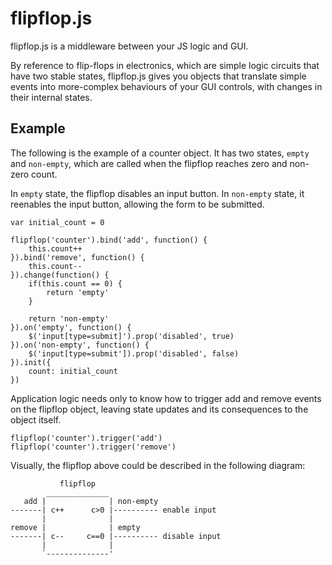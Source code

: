 # flipflop.js

flipflop.js is a middleware between your JS logic and GUI.

By reference to flip-flops in electronics, which are simple logic
circuits that have two stable states, flipflop.js gives you objects that
translate simple events into more-complex behaviours of your GUI
controls, with changes in their internal states.

## Example

The following is the example of a counter object. It has two states,
`empty` and `non-empty`, which are called when the flipflop reaches zero
and non-zero count.

In `empty` state, the flipflop disables an input button. In `non-empty`
state, it reenables the input button, allowing the form to be submitted.

    var initial_count = 0

    flipflop('counter').bind('add', function() {
        this.count++
    }).bind('remove', function() {
        this.count--
    }).change(function() {
        if(this.count == 0) {
            return 'empty'
        }

        return 'non-empty'
    }).on('empty', function() {
        $('input[type=submit]').prop('disabled', true)
    }).on('non-empty', function() {
        $('input[type=submit']).prop('disabled', false)
    }).init({
        count: initial_count
    })

Application logic needs only to know how to trigger add and remove
events on the flipflop object, leaving state updates and its
consequences to the object itself.

    flipflop('counter').trigger('add')
    flipflop('counter').trigger('remove')

Visually, the flipflop above could be described in the following
diagram:

               flipflop
            ______________
       add |              | non-empty
    -------| c++      c>0 |---------- enable input
           |              |
    remove |              | empty
    -------| c--     c==0 |---------- disable input
           |              |
           `--------------'

<!-- vim: set tw=72: -->

